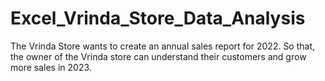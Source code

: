 # Excel_Vrinda_Store_Data_Analysis
The Vrinda Store wants to create an annual sales report for 2022. So that, the owner of the Vrinda store can understand their customers and grow more sales in 2023.
